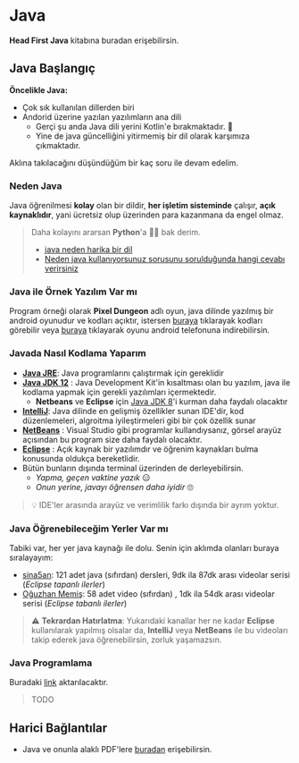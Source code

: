 # Java <!-- omit in toc -->

**Head First Java** kitabına buradan erişebilirsin.

<!-- TODO Düenlenecek -->

## Java Başlangıç

**Öncelikle Java:**

- Çok sık kullanılan dillerden biri
- Andorid üzerine yazılan yazılımların ana dili
  - Gerçi şu anda Java dili yerini Kotlin'e bırakmaktadır. 🤔
  - Yine de java güncelliğini yitirmemiş bir dil olarak karşımıza çıkmaktadır.

Aklına takılacağını düşündüğüm bir kaç soru ile devam edelim.

### Neden Java

Java öğrenilmesi **kolay** olan bir dildir, **her işletim sisteminde** çalışır, **açık kaynaklıdır**, yani ücretsiz olup üzerinden para kazanmana da engel olmaz.

> Daha kolayını ararsan **Python**'a 🏃‍♂️ bak derim.
>
> - [java neden harika bir dil]
> - [Neden java kullanıyorsunuz sorusunu sorulduğunda hangi cevabı verirsiniz]

### Java ile Örnek Yazılım Var mı

Program örneği olarak **Pixel Dungeon** adlı oyun, java dilinde yazılmış bir android oyunudur ve kodları açıktır, istersen [buraya][pixeldungeon - sourcecode] tıklarayak kodları görebilir veya [buraya][pixeldungeon - apk] tıklayarak oyunu android telefonuna indirebilirsin.

### Javada Nasıl Kodlama Yaparım

- **[Java JRE]**: Java programlarını çalıştırmak için gereklidir
- **[Java JDK 12]** : Java Development Kit'in kısaltması olan bu yazılım, java ile kodlama yapmak için gerekli yazılımları içermektedir.
  - **Netbeans** ve **Eclipse** için [Java JDK 8]'i kurman daha faydalı olacaktır
- **[IntelliJ]**: Java dilinde en gelişmiş özellikler sunan IDE'dir, kod düzenlemeleri, algroitma iyileştirmeleri gibi bir çok özellik sunar
- **[NetBeans][netbeans ide]** : Visual Studio gibi programlar kullandıysanız, görsel arayüz açısından bu program size daha faydalı olacaktır.
- **[Eclipse][eclipse ide]** : Açık kaynak bir yazılımdır ve öğrenim kaynakları bulma konusunda oldukça bereketlidir.
- Bütün bunların dışında terminal üzerinden de derleyebilirsin.
  - _Yapma, geçen vaktine yazık_ 😑
  - _Onun yerine, javayı öğrensen daha iyidir_ 🙄

> 💡 IDE'ler arasında arayüz ve verimlilik farkı dışında bir ayrım yoktur.

### Java Öğrenebileceğim Yerler Var mı

Tabiki var, her yer java kaynağı ile dolu. Senin için aklımda olanları buraya sıralayayım:

- [sina5an][sina5an - youtube]: 121 adet java (sıfırdan) dersleri, 9dk ila 87dk arası videolar serisi (_Eclipse tapanlı ilerler_)
- [Oğuzhan Memiş][oğuzhan memiş - youtube]: 58 adet video (sıfırdan) , 1dk ila 54dk arası videolar serisi (_Eclipse tabanlı ilerler_)

> ⚠ **Tekrardan Hatırlatma**: Yukarıdaki kanallar her ne kadar **Eclipse** kullanılarak yapılmış olsalar da, **IntelliJ** veya **NetBeans** ile bu videoları takip ederek java öğrenebilirsin, zorluk yaşamazsın.

### Java Programlama

Buradaki [link](https://www.yemreak.com/2017/10/java-programlama-1.html) aktarılacaktır.

> TODO

## Harici Bağlantılar

- Java ve onunla alaklı PDF'lere [buradan](https://drive.google.com/open?id=123UxrfswdDnpfDZCcjWXHpCRWpJCBl1h) erişebilirsin.

[head first java]: http://ikucukkoc.baun.edu.tr/lectures/EMM3115/Head_First_Java.pdf
[neden java kullanıyorsunuz sorusunu sorulduğunda hangi cevabı verirsiniz]: http://www.kurumsaljava.com/2012/05/29/herhangi-birisi-size-neden-java-kullaniyorsunuz-sorusunu-sordugunda-hangi-cevabi-verirsiniz/
[java neden harika bir dil]: http://ilkaygunel.com/blog/2016/java-neden-harika-bir-dil/
[pixeldungeon - sourcecode]: https://github.com/watabou/pixel-dungeon
[pixeldungeon - apk]: https://play.google.com/store/apps/details?id=com.watabou.pixeldungeon&hl=tr
[java jdk 12]: https://www.oracle.com/technetwork/java/javase/downloads/jdk12-downloads-5295953.html
[java jdk 8]: https://www.oracle.com/technetwork/java/javase/downloads/jdk8-downloads-2133151.html
[eclipse ide]: http://www.eclipse.org/downloads/packages/eclipse-ide-java-developers/marsr
[netbeans ide]: http://yemreak.blogspot.com.tr/2017/10/netbeans-kurulumu.html
[intellij]: https://www.jetbrains.com/idea/download/
[jdeveloper]: https://www.oracle.com/technetwork/developer-tools/jdev/overview/index.html
[sina5an - youtube]: https://www.youtube.com/playlist?list=PLHfYetw_BGF-Gm_MsqKApw5nHPuHsytr3
[oğuzhan memiş - youtube]: https://www.youtube.com/playlist?list=PL1-boLQD9cuLEfbF0OUEUZ7WP1qQHnv4C
[java jre]: https://www.oracle.com/technetwork/java/javase/jre8-downloads-2133155.html
